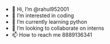 - 👋 Hi, I’m @rahul952001
- 👀 I’m interested in coding
- 🌱 I’m currently learning python
- 💞️ I’m looking to collaborate on interns
- 📫 How to reach me 8889136341

<!---
rahul952001/rahul952001 is a ✨ special ✨ repository because its `README.md` (this file) appears on your GitHub profile.
You can click the Preview link to take a look at your changes.
--->
